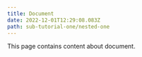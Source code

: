 ```yaml
---
title: Document
date: 2022-12-01T12:29:08.083Z
path: sub-tutorial-one/nested-one
---
```

T﻿his page contains content about document.
